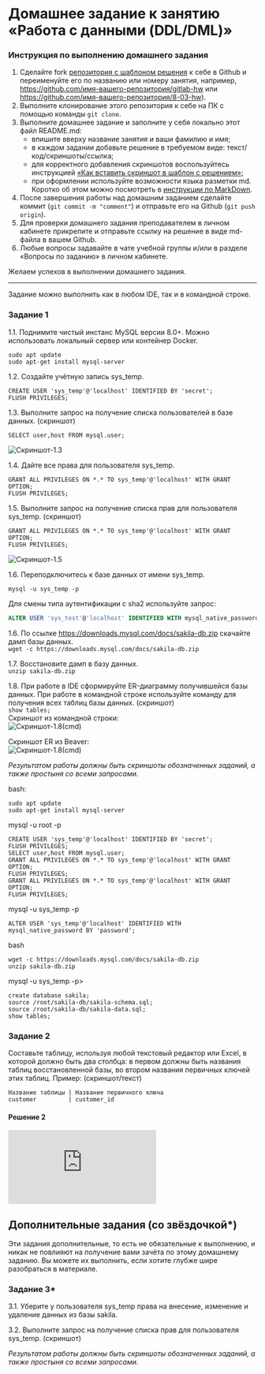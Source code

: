 # Домашнее задание к занятию «Работа с данными (DDL/DML)»

### Инструкция по выполнению домашнего задания

1. Сделайте fork [репозитория c шаблоном решения](https://github.com/netology-code/sys-pattern-homework) к себе в Github и переименуйте его по названию или номеру занятия, например, https://github.com/имя-вашего-репозитория/gitlab-hw или https://github.com/имя-вашего-репозитория/8-03-hw).
2. Выполните клонирование этого репозитория к себе на ПК с помощью команды `git clone`.
3. Выполните домашнее задание и заполните у себя локально этот файл README.md:
   - впишите вверху название занятия и ваши фамилию и имя;
   - в каждом задании добавьте решение в требуемом виде: текст/код/скриншоты/ссылка;
   - для корректного добавления скриншотов воспользуйтесь инструкцией [«Как вставить скриншот в шаблон с решением»](https://github.com/netology-code/sys-pattern-homework/blob/main/screen-instruction.md);
   - при оформлении используйте возможности языка разметки md. Коротко об этом можно посмотреть в [инструкции по MarkDown](https://github.com/netology-code/sys-pattern-homework/blob/main/md-instruction.md).
4. После завершения работы над домашним заданием сделайте коммит (`git commit -m "comment"`) и отправьте его на Github (`git push origin`).
5. Для проверки домашнего задания преподавателем в личном кабинете прикрепите и отправьте ссылку на решение в виде md-файла в вашем Github.
6. Любые вопросы задавайте в чате учебной группы и/или в разделе «Вопросы по заданию» в личном кабинете.

Желаем успехов в выполнении домашнего задания.

---

Задание можно выполнить как в любом IDE, так и в командной строке.

### Задание 1
1.1. Поднимите чистый инстанс MySQL версии 8.0+. Можно использовать локальный сервер или контейнер Docker.
```  
sudo apt update
sudo apt-get install mysql-server
```  

1.2. Создайте учётную запись sys_temp.
```  
CREATE USER 'sys_temp'@'localhost' IDENTIFIED BY 'secret';
FLUSH PRIVILEGES;
```   

1.3. Выполните запрос на получение списка пользователей в базе данных. (скриншот)  
```  
SELECT user,host FROM mysql.user;
```  

![Скриншот-1.3](https://github.com/GubinaAV/12-02/blob/main/img/1.3.png)  

1.4. Дайте все права для пользователя sys_temp. 
```
GRANT ALL PRIVILEGES ON *.* TO sys_temp'@'localhost' WITH GRANT OPTION;
FLUSH PRIVILEGES;
```  

1.5. Выполните запрос на получение списка прав для пользователя sys_temp. (скриншот)
```
GRANT ALL PRIVILEGES ON *.* TO sys_temp'@'localhost' WITH GRANT OPTION;
FLUSH PRIVILEGES;
```  

![Скриншот-1.5](https://github.com/GubinaAV/12-02/blob/main/img/1.5.png)  

1.6. Переподключитесь к базе данных от имени sys_temp.
```  
mysql -u sys_temp -p
```  
Для смены типа аутентификации с sha2 используйте запрос: 
```sql
ALTER USER 'sys_test'@'localhost' IDENTIFIED WITH mysql_native_password BY 'password';
```
1.6. По ссылке https://downloads.mysql.com/docs/sakila-db.zip скачайте дамп базы данных.  
```wget -c https://downloads.mysql.com/docs/sakila-db.zip```  

1.7. Восстановите дамп в базу данных.  
```unzip sakila-db.zip```

1.8. При работе в IDE сформируйте ER-диаграмму получившейся базы данных. При работе в командной строке используйте команду для получения всех таблиц базы данных. (скриншот)  
```show tables;```  
Скриншот из командной строки:  
![Скриншот-1.8(cmd)](https://github.com/GubinaAV/12-02/blob/main/img/1.8(cmd).png)  

Скриншот ER из Beaver:  
![Скриншот-1.8(cmd)](https://github.com/GubinaAV/12-02/blob/main/img/1.8(ER@Beaver).png)

*Результатом работы должны быть скриншоты обозначенных заданий, а также простыня со всеми запросами.*  

bash:
```
sudo apt update
sudo apt-get install mysql-server
```  

mysql -u root -p
```
CREATE USER 'sys_temp'@'localhost' IDENTIFIED BY 'secret';
FLUSH PRIVILEGES;
SELECT user,host FROM mysql.user;
GRANT ALL PRIVILEGES ON *.* TO sys_temp'@'localhost' WITH GRANT OPTION;
FLUSH PRIVILEGES;
GRANT ALL PRIVILEGES ON *.* TO sys_temp'@'localhost' WITH GRANT OPTION;
FLUSH PRIVILEGES;
```  
mysql -u sys_temp -p  
```
ALTER USER 'sys_temp'@'localhost' IDENTIFIED WITH mysql_native_password BY 'password';
```

bash  
```  
wget -c https://downloads.mysql.com/docs/sakila-db.zip
unzip sakila-db.zip
```  

mysql -u sys_temp -p>
```  
create database sakila;
source /root/sakila-db/sakila-schema.sql;
source /root/sakila-db/sakila-data.sql;
show tables;
```  

### Задание 2
Составьте таблицу, используя любой текстовый редактор или Excel, в которой должно быть два столбца: в первом должны быть названия таблиц восстановленной базы, во втором названия первичных ключей этих таблиц. Пример: (скриншот/текст)
```
Название таблицы | Название первичного ключа
customer         | customer_id
```
#### Решение 2
![Файл первичных ключей таблиц](https://github.com/GubinaAV/12-02/blob/main/files/sakila_pri_id.txt)  


## Дополнительные задания (со звёздочкой*)
Эти задания дополнительные, то есть не обязательные к выполнению, и никак не повлияют на получение вами зачёта по этому домашнему заданию. Вы можете их выполнить, если хотите глубже шире разобраться в материале.

### Задание 3*
3.1. Уберите у пользователя sys_temp права на внесение, изменение и удаление данных из базы sakila.

3.2. Выполните запрос на получение списка прав для пользователя sys_temp. (скриншот)

*Результатом работы должны быть скриншоты обозначенных заданий, а также простыня со всеми запросами.*